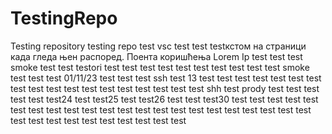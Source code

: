 # TestingRepo
Testing repository
testing repo
test
vsc test
test
testкстом на страници када гледа њен распоред. Поента коришћења Lorem Ip
test test
test
smoke test
test
testori
test
test
test
test
test
test
test
test
test
test smoke test
test
test 01/11/23
test
test 
test ssh
test 13
test
test
test
test
test
test
test
test
test
test
test
test
test
test
test
test
test
test shh
test prody
test
test
test
test
test
test24
test
test25
test
test26
test
test
test30
test
test
test
test
test
test
test
test
test
test
test
test
test
test
test
test
test
test
test
test
test
test
test
test
test
test
test
test
test
test
test
test